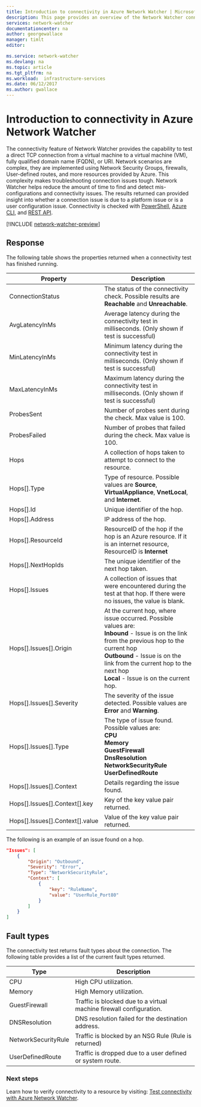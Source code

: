 ```yaml
---
title: Introduction to connectivity in Azure Network Watcher | Microsoft Docs
description: This page provides an overview of the Network Watcher connectivity capability
services: network-watcher
documentationcenter: na
author: georgewallace
manager: timlt
editor: 

ms.service: network-watcher
ms.devlang: na
ms.topic: article
ms.tgt_pltfrm: na
ms.workload:  infrastructure-services
ms.date: 06/12/2017
ms.author: gwallace
---
```


# Introduction to connectivity in Azure Network Watcher

The connectivity feature of Network Watcher provides the capability to test a direct TCP connection from a virtual machine to a virtual machine (VM), fully qualified domain name (FQDN), or URI. Network scenarios are complex, they are implemented using Network Security Groups, firewalls, User-defined routes, and more resources provided by Azure. This complexity makes troubleshooting connection issues tough. Network Watcher helps reduce the amount of time to find and detect mis-configurations and connectivity issues. The results returned can provided insight into whether a connection issue is due to a platform issue or is a user configuration issue. Connectivity is checked with [PowerShell](network-watcher-connectivity-powershell.md), [Azure CLI](network-watcher-connectivity-cli.md), and [REST API](network-watcher-connectivity-rest.md).

[!INCLUDE [network-watcher-preview](../../includes/network-watcher-public-preview-notice.md)]

## Response

The following table shows the properties returned when a connectivity test has finished running.

|Property  |Description  |
|---------|---------|
|ConnectionStatus     | The status of the connectivity check. Possible results are **Reachable** and **Unreachable**.        |
|AvgLatencyInMs     | Average latency during the connectivity test in milliseconds. (Only shown if test is successful)        |
|MinLatencyInMs     | Minimum latency during the connectivity test in milliseconds. (Only shown if test is successful)        |
|MaxLatencyInMs     | Maximum latency during the connectivity test in milliseconds. (Only shown if test is successful)        |
|ProbesSent     | Number of probes sent during the check. Max value is 100.        |
|ProbesFailed     | Number of probes that failed during the check. Max value is 100.        |
|Hops     | A collection of hops taken to attempt to connect to the resource.        |
|Hops[].Type     | Type of resource. Possible values are **Source**, **VirtualAppliance**, **VnetLocal**, and **Internet**.        |
|Hops[].Id | Unique identifier of the hop.|
|Hops[].Address | IP address of the hop.|
|Hops[].ResourceId | ResourceID of the hop if the hop is an Azure resource. If it is an internet resource, ResourceID is **Internet** |
|Hops[].NextHopIds | The unique identifier of the next hop taken.|
|Hops[].Issues | A collection of issues that were encountered during the test at that hop. If there were no issues, the value is blank.|
|Hops[].Issues[].Origin | At the current hop, where issue occurred. Possible values are:<br/> **Inbound** - Issue is on the link from the previous hop to the current hop<br/>**Outbound** - Issue is on the link from the current hop to the next hop<br/>**Local** - Issue is on the current hop.|
|Hops[].Issues[].Severity | The severity of the issue detected. Possible values are **Error** and **Warning**. |
|Hops[].Issues[].Type |The type of issue found. Possible values are: <br/>**CPU**<br/>**Memory**<br/>**GuestFirewall**<br/>**DnsResolution**<br/>**NetworkSecurityRule**<br/>**UserDefinedRoute** |
|Hops[].Issues[].Context |Details regarding the issue found.|
|Hops[].Issues[].Context[].key |Key of the key value pair returned.|
|Hops[].Issues[].Context[].value |Value of the key value pair returned.|

The following is an example of an issue found on a hop.

```json
"Issues": [
    {
    	"Origin": "Outbound",
    	"Severity": "Error",
    	"Type": "NetworkSecurityRule",
    	"Context": [
            {
        		"key": "RuleName",
        		"value": "UserRule_Port80"
    	    }
        ]
    }
]
```
## Fault types

The connectivity test returns fault types about the connection. The following table provides a list of the current fault types returned.

|Type  |Description  |
|---------|---------|
|CPU     | High CPU utilization.       |
|Memory     | High Memory utilization.       |
|GuestFirewall     | Traffic is blocked due to a virtual machine firewall configuration.        |
|DNSResolution     | DNS resolution failed for the destination address.        |
|NetworkSecurityRule    | Traffic is blocked by an NSG Rule (Rule is returned)        |
|UserDefinedRoute|Traffic is dropped due to a user defined or system route. |

### Next steps

Learn how to verify connectivity to a resource by visiting: [Test connectivity with Azure Network Watcher](network-watcher-connectivity-powershell.md).

<!--Image references-->
[1]: ./media/network-watcher-next-hop-overview/figure1.png

